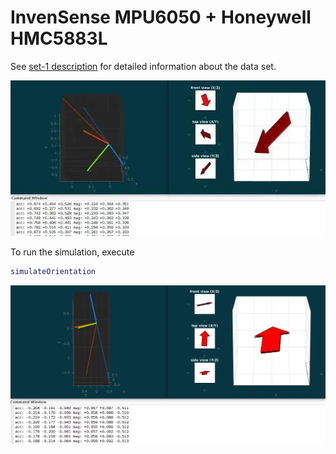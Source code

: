 # InvenSense MPU6050 + Honeywell HMC5883L

See [set-1 description](../../data/set-1/README.md) for detailed information
about the data set.

![Animation](readme/set1.webp)

To run the simulation, execute

```matlab
simulateOrientation
```

![Screenshot](readme/screenshot.png)